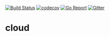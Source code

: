 [![Build Status](https://travis-ci.com/go-ocf/cloud.svg?branch=master)](https://travis-ci.com/go-ocf/cloud)
[![codecov](https://codecov.io/gh/go-ocf/cloud/branch/master/graph/badge.svg)](https://codecov.io/gh/go-ocf/cloud)
[![Go Report](https://goreportcard.com/badge/github.com/go-ocf/cloud)](https://goreportcard.com/report/github.com/go-ocf/cloud)
[![Gitter](https://badges.gitter.im/ocfcloud/Lobby.svg)](https://gitter.im/ocfcloud/Lobby?utm_source=badge&utm_medium=badge&utm_campaign=pr-badge)

# cloud
